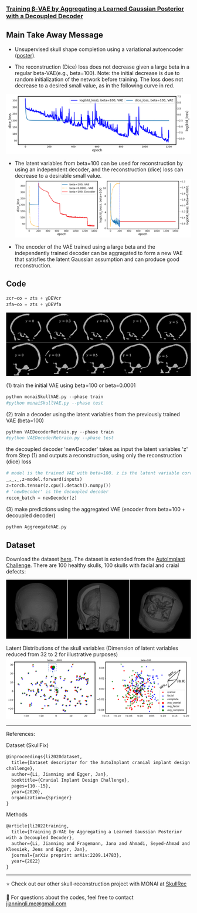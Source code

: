 ### [Training β-VAE by Aggregating a Learned Gaussian Posterior with a Decoupled Decoder](https://arxiv.org/abs/2209.14783)

## Main Take Away Message
* Unsupervised skull shape completion using a variational autoencoder ([poster](http://jianningli.me/poster/MAD_Poster.pdf)).

* The reconstruction (Dice) loss does not decrease given a large beta in a regular beta-VAE(e.g., beta=100). Note: the initial decrease is due to random initialization of the network before training. The loss does not decrease to a desired small value, as in the following curve in red. 

![alt text](https://github.com/Jianningli/skullVAE/blob/main/figs/vae_loss_1200_epoch.png)

* The latent variables from beta=100 can be used for reconstruction by using an independent decoder, and the reconstruction (dice) loss can decrease to a desirable small value.
![alt text](https://github.com/Jianningli/skullVAE/blob/main/figs/vae_loss_plots.png)

* The encoder of the VAE trained using a large beta and the independently trained decoder can be aggragated to form a new VAE that satisfies the latent Gaussian assumption and can produce good reconstruction.

## Code
```Python
zcr→co = zts + γDEVcr
zfa→co = zts + γDEVfa
```
![alt text](https://github.com/Jianningli/skullVAE/blob/main/figs/small_beta_output.png)



(1) train the initial VAE using beta=100 or beta=0.0001
```Python
python monaiSkullVAE.py --phase train
#python monaiSkullVAE.py --phase test
```

(2) train a decoder using the latent variables from the previously trained VAE (beta=100)
```Python
python VAEDecoderRetrain.py --phase train
#python VAEDecoderRetrain.py --phase test
```
the decoupled decoder 'newDecoder' takes as input the latent variables 'z' from Step (1) and outputs a reconstruction, using only the reconstruction (dice) loss
```Python
# model is the trained VAE with beta=100. z is the latent variable corresponding to an 'input'.
_,_,_,z=model.forward(inputs)
z=torch.tensor(z.cpu().detach().numpy())
# 'newDecoder' is the decoupled decoder
recon_batch = newDecoder(z)
```
(3) make predictions using the aggregated VAE (encoder from beta=100 + decoupled decoder)  

```Python
python AggreegateVAE.py
```

## Dataset
Download the dataset [here](https://files.icg.tugraz.at/f/d06d433bd5f74f29ab8c/?dl=1).  The dataset is extended from the [AutoImplant Challenge](https://autoimplant2021.grand-challenge.org/). There are 100 healthy skulls, 100 skulls with facial and craial defects:

![Dataset](https://github.com/Jianningli/skullVAE/blob/main/figs/dataset.png)

Latent Distributions of the skull variables (Dimension of latent variables reduced from 32 to 2 for illustrative purposes)
![Latent Distributions](https://github.com/Jianningli/skullVAE/blob/main/figs/latent_dist_new.png)


---
References:

Dataset (SkullFix)
```
@inproceedings{li2020dataset,
  title={Dataset descriptor for the AutoImplant cranial implant design challenge},
  author={Li, Jianning and Egger, Jan},
  booktitle={Cranial Implant Design Challenge},
  pages={10--15},
  year={2020},
  organization={Springer}
}
```
Methods
```
@article{li2022training,
  title={Training β-VAE by Aggregating a Learned Gaussian Posterior with a Decoupled Decoder},
  author={Li, Jianning and Fragemann, Jana and Ahmadi, Seyed-Ahmad and Kleesiek, Jens and Egger, Jan},
  journal={arXiv preprint arXiv:2209.14783},
  year={2022}
}
```
---
:star: Check out our other skull-reconstruction project with MONAI at [SkullRec](https://github.com/Project-MONAI/research-contributions/tree/main/SkullRec)

:email: For questions about the codes, feel free to contact jianningli.me@gmail.com
